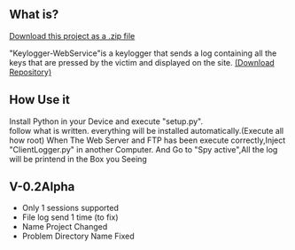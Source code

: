
## What is?
<a class="zip_download_link" href="https://github.com/0xFreddox/KeyLogger-WebService">Download this project as a .zip file</a>

"Keylogger-WebService"is a keylogger that sends a log containing all the keys that are pressed by the victim and displayed on the site.
[(Download Repository)](https://github.com/0xFreddox/KeyLogger-WebService)

## How Use it
Install Python in your Device and execute "setup.py".
<br>
follow what is written. everything will be installed automatically.(Execute all how root)
When The Web Server and FTP has been execute correctly,Inject "ClientLogger.py" in another Computer.
And Go to "Spy active",All the log will be printend in the Box you Seeing
## V-0.2Alpha
<ul>
  <li>Only 1 sessions supported</li>
  <li>File log send 1 time (to fix)</li>
  <li>Name Project Changed</li>
  <li>Problem Directory Name Fixed</li>
</ul>
  
  
